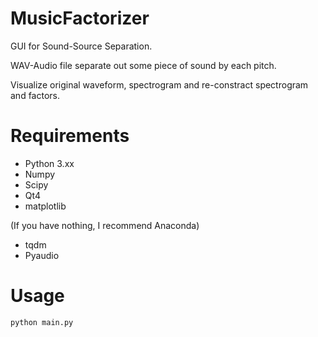 # MusicFactorizer

GUI for Sound-Source Separation.

WAV-Audio file separate out some piece of sound by each pitch.

Visualize original waveform, spectrogram and re-constract spectrogram and factors.


# Requirements

- Python 3.xx
- Numpy
- Scipy
- Qt4
- matplotlib

(If you have nothing, I recommend Anaconda)

- tqdm
- Pyaudio

# Usage

`python main.py`

